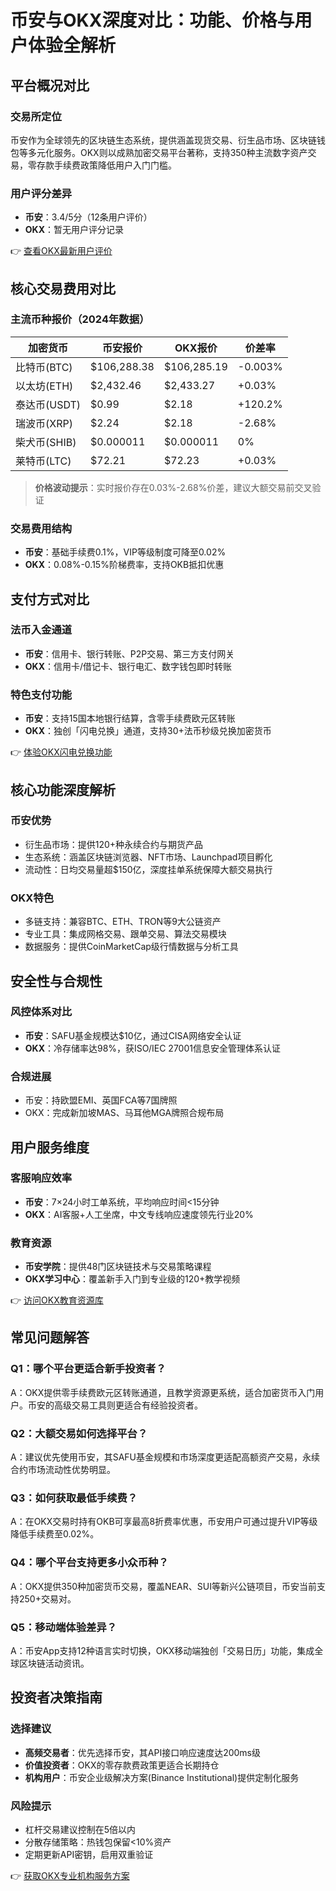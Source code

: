 # 币安与OKX深度对比：功能、价格与用户体验全解析

## 平台概况对比

### 交易所定位
币安作为全球领先的区块链生态系统，提供涵盖现货交易、衍生品市场、区块链钱包等多元化服务。OKX则以成熟加密交易平台著称，支持350种主流数字资产交易，零存款手续费政策降低用户入门门槛。

### 用户评分差异
- **币安**：3.4/5分（12条用户评价）
- **OKX**：暂无用户评分记录

👉 [查看OKX最新用户评价](https://bit.ly/okx_welcome)

## 核心交易费用对比

### 主流币种报价（2024年数据）
| 加密货币       | 币安报价   | OKX报价    | 价差率   |
|----------------|------------|------------|----------|
| 比特币(BTC)    | $106,288.38| $106,285.19| -0.003%  |
| 以太坊(ETH)    | $2,432.46  | $2,433.27  | +0.03%   |
| 泰达币(USDT)   | $0.99      | $2.18      | +120.2%  |
| 瑞波币(XRP)    | $2.24      | $2.18      | -2.68%   |
| 柴犬币(SHIB)   | $0.000011  | $0.000011  | 0%       |
| 莱特币(LTC)    | $72.21     | $72.23     | +0.03%   |

> **价格波动提示**：实时报价存在0.03%-2.68%价差，建议大额交易前交叉验证

### 交易费用结构
- **币安**：基础手续费0.1%，VIP等级制度可降至0.02%
- **OKX**：0.08%-0.15%阶梯费率，支持OKB抵扣优惠

## 支付方式对比

### 法币入金通道
- **币安**：信用卡、银行转账、P2P交易、第三方支付网关
- **OKX**：信用卡/借记卡、银行电汇、数字钱包即时转账

### 特色支付功能
- **币安**：支持15国本地银行结算，含零手续费欧元区转账
- **OKX**：独创「闪电兑换」通道，支持30+法币秒级兑换加密货币

👉 [体验OKX闪电兑换功能](https://bit.ly/okx_welcome)

## 核心功能深度解析

### 币安优势
- 衍生品市场：提供120+种永续合约与期货产品
- 生态系统：涵盖区块链浏览器、NFT市场、Launchpad项目孵化
- 流动性：日均交易量超$150亿，深度挂单系统保障大额交易执行

### OKX特色
- 多链支持：兼容BTC、ETH、TRON等9大公链资产
- 专业工具：集成网格交易、跟单交易、算法交易模块
- 数据服务：提供CoinMarketCap级行情数据与分析工具

## 安全性与合规性

### 风控体系对比
- **币安**：SAFU基金规模达$10亿，通过CISA网络安全认证
- **OKX**：冷存储率达98%，获ISO/IEC 27001信息安全管理体系认证

### 合规进展
- 币安：持欧盟EMI、英国FCA等7国牌照
- OKX：完成新加坡MAS、马耳他MGA牌照合规布局

## 用户服务维度

### 客服响应效率
- **币安**：7×24小时工单系统，平均响应时间<15分钟
- **OKX**：AI客服+人工坐席，中文专线响应速度领先行业20%

### 教育资源
- **币安学院**：提供48门区块链技术与交易策略课程
- **OKX学习中心**：覆盖新手入门到专业级的120+教学视频

👉 [访问OKX教育资源库](https://bit.ly/okx_welcome)

## 常见问题解答

### Q1：哪个平台更适合新手投资者？
A：OKX提供零手续费欧元区转账通道，且教学资源更系统，适合加密货币入门用户。币安的高级交易工具则更适合有经验投资者。

### Q2：大额交易如何选择平台？
A：建议优先使用币安，其SAFU基金规模和市场深度更适配高额资产交易，永续合约市场流动性优势明显。

### Q3：如何获取最低手续费？
A：在OKX交易时持有OKB可享最高8折费率优惠，币安用户可通过提升VIP等级降低手续费至0.02%。

### Q4：哪个平台支持更多小众币种？
A：OKX提供350种加密货币交易，覆盖NEAR、SUI等新兴公链项目，币安当前支持250+交易对。

### Q5：移动端体验差异？
A：币安App支持12种语言实时切换，OKX移动端独创「交易日历」功能，集成全球区块链活动资讯。

## 投资者决策指南

### 选择建议
- **高频交易者**：优先选择币安，其API接口响应速度达200ms级
- **价值投资者**：OKX的零存款费政策更适合长期持仓
- **机构用户**：币安企业级解决方案(Binance Institutional)提供定制化服务

### 风险提示
- 杠杆交易建议控制在5倍以内
- 分散存储策略：热钱包保留<10%资产
- 定期更新API密钥，启用双重验证

👉 [获取OKX专业机构服务方案](https://bit.ly/okx_welcome)